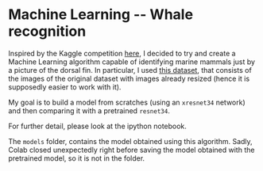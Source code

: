 # Machine Learning -- Whale recognition

Inspired by the Kaggle competition [here](https://www.kaggle.com/c/happy-whale-and-dolphin/data), I decided to try and create a Machine Learning algorithm capable of identifying marine mammals just by a picture of the dorsal fin. In particular, I used [this dataset](https://www.kaggle.com/datasets/bdsaglam/happy-whale-512?select=sample_submission.csv), that consists of the images of the original dataset with images already resized (hence it is supposedly easier to work with it).

My goal is to build a model from scratches (using an `xresnet34` network) and then comparing it with a pretrained `resnet34`.

For further detail, please look at the ipython notebook.

The `models` folder, contains the model obtained using this algorithm. Sadly, Colab closed unexpectedly right before saving the model obtained with the pretrained model, so it is not in the folder.